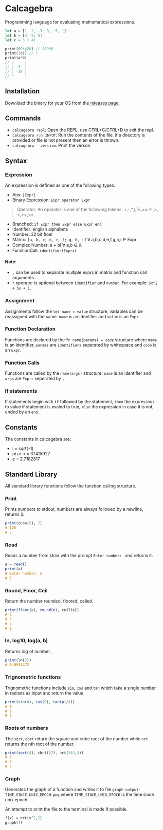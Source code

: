 # Calcagebra

Programming language for evaluating mathematical expressions.

```rust
let a = [1, 2, -3; 0, -5, 1]
let b = [3; 5; 6]
let c = 3 + 4i

print(69*420) // 28980
print(|c|) // 5
print(a*b)
// ┌     ┐
// │ -5  │
// │ -19 │
// └     ┘
```

## Installation

Download the binary for your OS from the [releases page.](https://github.com/calcagebra/calcagebra/releases/latest)

## Commands

* `calcagebra repl`: Open the REPL, use CTRL+C/CTRL+D to exit the repl.
* `calcagebra run INPUT`: Run the contents of the file, if a directory is provided or file is not present then an error is thrown.
* `calcagebra --version`: Print the verson.

## Syntax

### Expression

An expression is defined as one of the following types:

* Abs: `|Expr|`
* Binary Expression: `Expr operator Expr`
> Operator: An operator is one of the following tokens: +,-,*,/,%,==.!=,>,<,>=,<=
* Branched: `if Expr then Expr else Expr end`
* Identifier: english alphabets
* Number: 32 bit float
* Matrix: `[a, b, c; d, e, f; g, h, i]` ∀ a,b,c,d,e,f,g,h,i ∈ Expr
* Complex Number: a + bi ∀ a,b ∈ ℝ
* FunctionCall: `identifier(Exprs)`

#### Note: 
* `,` can be used to separate multiple exprs in matrix and function call arguments. 
* `*` operator is optional between `identifier` and `number`. For example: `6x^2 + 5x + 1`.

### Assignment

Assignments follow the `let name = value` structure, variables can be reassigned with the same. `name` is an identifier and `value` is an `Expr`.

### Function Declaration

Functions are declared by the `fn name(params) = code` structure where `name` is an identifier, `params` are `identifiers` seperated by whitespace and `code` is an `Expr`.

### Function Calls

Functions are called by the `name(args)` structure, `name` is an identifier and `args` are `Exprs` seperated by `,`.

### If statements

If statements begin with `if` followed by the statement, `then` the expression to value if statement is evaled to true, `else` the expression in case it is not, ended by an `end`.

## Constants

The constants in calcagebra are:

* i = sqrt(-1)
* pi or π = 3.1415927
* e = 2.7182817

## Standard Library

All standard library functions follow the function calling structure.

### Print
Prints numbers to stdout, numbers are always followed by a newline, returns 0.
```hs
print(cube(5), 7) 
# 125
# 7
```

### Read
Reads a number from stdin with the prompt `Enter number: ` and returns it.
```hs
a = read()
print(a)
# Enter number: 5
# 5
```

### Round, Floor, Ceil
Return the number rounded, floored, ceiled.
```hs
print(floor(e), round(e), ceil(e))
# 2
# 3
# 3
# 1
```

### ln, log10, log(a, b)
Returns log of number.
```hs
print(ln(2))
# 0.6931472
```

### Trignometric functions

Trignometric functions include `sin`, `cos` and `tan` which take a single number in radians as input and return the value.

```hs
print(sin(0), cos(0), tan(pi/4))
# 0
# 1
# 1
```

### Roots of numbers

The `sqrt`, `cbrt` return the square and cube root of the number while `nrt` returns the nth root of the number.

```hs
print(sqrt(4), cbrt(27), nrt(343,3))
# 2
# 3
# 7
```

### Graph
Generates the graph of a function and writes it to file `graph-output-TIME_SINCE_UNIX_EPOCH.png` where `TIME_SINCE_UNIX_EPOCH` is the time since unix epoch.

An attempt to print the file to the terminal is made if possible.
```hs
f(x) = nrt(x^2,2)
graph(f)
```